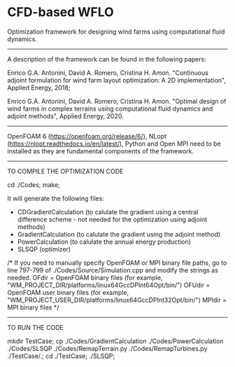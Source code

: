 # CFD-based WFLO

Optimization framework for designing wind farms using computational fluid dynamics.

---

A description of the framework can be found in the following papers:

Enrico G.A. Antonini, David A. Romero, Cristina H. Amon. "Continuous adjoint formulation for wind farm layout optimization: A 2D implementation", Applied Energy, 2018;

Enrico G.A. Antonini, David A. Romero, Cristina H. Amon. "Optimal design of wind farms in complex terrains using computational fluid dynamics and adjoint methods", Applied Energy, 2020.

---

OpenFOAM 6 (https://openfoam.org/release/6/), NLopt (https://nlopt.readthedocs.io/en/latest/), Python and Open MPI need to be installed as they are fundamental components of the framework.

---

TO COMPILE THE OPTIMIZATION CODE

cd ./Codes;
make;

It will generate the following files:
- CDGradientCalculation (to calulate the gradient using a central difference scheme - not needed for the optimization using adjoint methods)
- GradientCalculation (to calulate the gradient using the adjoint method)
- PowerCalculation (to calulate the annual energy production)
- SLSQP (optimizer)

/*
If you need to manually specify OpenFOAM or MPI binary file paths, go to line 797-799 of ./Codes/Source/Simulation.cpp and modify the strings as needed. 
OFdir = OpenFOAM binary files (for example, "WM_PROJECT_DIR/platforms/linux64GccDPInt64Opt/bin/")
OFUdir = OpenFOAM user binary files (for example, "WM_PROJECT_USER_DIR/platforms/linux64GccDPInt32Opt/bin/")
MPIdir = MPI binary files
*/

---

TO RUN THE CODE

mkdir TestCase;
cp ./Codes/GradientCalculation ./Codes/PowerCalculation ./Codes/SLSQP ./Codes/RemapTerrain.py ./Codes/RemapTurbines.py ./TestCase/.;
cd ./TestCase;
./SLSQP;

